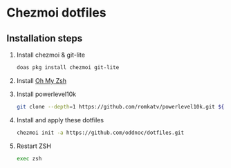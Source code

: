 # Chezmoi dotfiles

## Installation steps

1. Install chezmoi & git-lite

    ```sh
    doas pkg install chezmoi git-lite
    ```

1. Install [Oh My Zsh](https://ohmyz.sh)
1. Install powerlevel10k

    ```sh
    git clone --depth=1 https://github.com/romkatv/powerlevel10k.git ${ZSH_CUSTOM:-$HOME/.oh-my-zsh/custom}/themes/powerlevel10k
    ```

1. Install and apply these dotfiles

    ```sh
    chezmoi init -a https://github.com/oddnoc/dotfiles.git
    ```

1. Restart ZSH

    ```sh
    exec zsh
    ```

